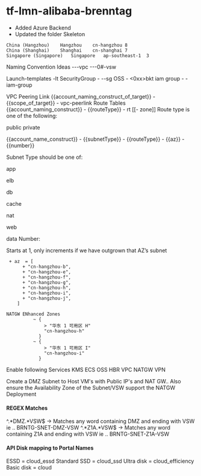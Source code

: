# tf-lmn-alibaba-brenntag

- Added Azure Backend
- Updated the folder Skeleton

```
China (Hangzhou)	Hangzhou	cn-hangzhou	8
China (Shanghai)	Shanghai	cn-shanghai	7
Singapore (Singapore)	Singapore	ap-southeast-1	3
```

Naming Convention Ideas
<cust>-<env>-<region>-vpc
<cust>-<env>-<az>-0#-vsw

Launch-templates <name>-lt
SecurityGroup - <cust>-<env>-sg
OSS - <cust><reg><0xx><purpose>bkt
iam group - <name>-iam-group

VPC Peering Link	{{account_naming_construct_of_target}} - {{scope_of_target}} - vpc-peerlink
Route Tables	{{account_naming_construct}} - {{routeType}} - rt  [[-  zone]]  Route type is one of the following:

public
private

{{account_name_construct}} - {{subnetType}} - {{routeType}} - {{az}} - {{number}}

Subnet Type should be one of:

app

elb

db

cache

nat

web

data
Number:

Starts at 1, only increments if we have outgrown that AZ’s subnet


```
 + az  = [                                                                                                                                                                      
      + "cn-hangzhou-b",                                                                                                                                                         
      + "cn-hangzhou-e",                                                                                                                                                         
      + "cn-hangzhou-f",                                                                                                                                                         
      + "cn-hangzhou-g",                                                                                                                                                         
      + "cn-hangzhou-h",                                                                                                                                                         
      + "cn-hangzhou-i",                                                                                                                                                         
      + "cn-hangzhou-j",                                                                                                                                                         
    ] 

NATGW ENhanced Zones
          ~ {
              > "华东 1 可用区 H"
              "cn-hangzhou-h"
            }
          ~ {
              > "华东 1 可用区 I"
              "cn-hangzhou-i"
            }
```

Enable following Services
KMS
ECS
OSS
HBR
VPC
NATGW
VPN

Create a DMZ Subnet to Host VM's with Public IP's and NAT GW.. Also ensure the Availability Zone of the Subnet/VSW support the NATGW Deployment

#### REGEX Matches
^.*DMZ.*VSW$ -> Matches any word containing DMZ and ending with VSW ie .. BRNTG-SNET-DMZ-VSW
^.*Z1A.*VSW$ -> Matches any word containing Z1A and ending with VSW ie .. BRNTG-SNET-Z1A-VSW

#### API Disk mapping to Portal Names
ESSD = cloud_essd
Standard SSD = cloud_ssd
Ultra disk = cloud_efficiency
Basic disk  = cloud